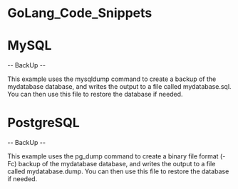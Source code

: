 # GoLang_Code_Snippets

# MySQL

-- BackUp --

This example uses the mysqldump command to create a backup of the mydatabase database, and writes the output to a file called mydatabase.sql. You can then use this file to restore the database if needed.

# PostgreSQL

-- BackUp --

This example uses the pg_dump command to create a binary file format (-Fc) backup of the mydatabase database, and writes the output to a file called mydatabase.dump. You can then use this file to restore the database if needed.


